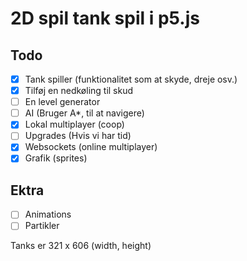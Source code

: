 # 2D spil tank spil i p5.js

## Todo
- [x] Tank spiller (funktionalitet som at skyde, dreje osv.)
- [x] Tilføj en nedkøling til skud 
- [ ] En level generator
- [ ] AI (Bruger A*, til at navigere)
- [x] Lokal multiplayer (coop)
- [ ] Upgrades (Hvis vi har tid)
- [x] Websockets (online multiplayer)
- [x] Grafik (sprites)

## Ektra
- [ ] Animations
- [ ] Partikler

Tanks er 321 x 606 (width, height)